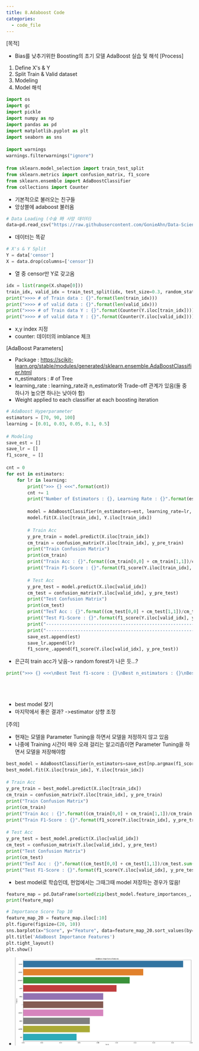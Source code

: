 ```yaml
---
title: 8.Adaboost Code
categories:
  - code_file
---
```


[목적]
- Bias를 낮추기위한 Boosting의 초기 모델 AdaBoost 실습 및 해석
[Process]
1. Define X's & Y
2. Split Train & Valid dataset
3. Modeling
4. Model 해석

```python
import os
import gc
import pickle
import numpy as np
import pandas as pd
import matplotlib.pyplot as plt
import seaborn as sns

import warnings
warnings.filterwarnings("ignore")

from sklearn.model_selection import train_test_split
from sklearn.metrics import confusion_matrix, f1_score
from sklearn.ensemble import AdaBoostClassifier
from collections import Counter
```
- 기본적으로 불러오는 친구들
- 앙상블에 adaboost 불러옴

```python
# Data Loading (수술 時 사망 데이터)
data=pd.read_csv("https://raw.githubusercontent.com/GonieAhn/Data-Science-online-course-from-gonie/main/Data%20Store/example_data.csv")
```
- 데이터는 똑같

```python
# X's & Y Split
Y = data['censor']
X = data.drop(columns=['censor'])
```
- 열 중 censor만 Y로 갖고옴

```python
idx = list(range(X.shape[0]))
train_idx, valid_idx = train_test_split(idx, test_size=0.3, random_state=2021)
print(">>>> # of Train data : {}".format(len(train_idx)))
print(">>>> # of valid data : {}".format(len(valid_idx)))
print(">>>> # of Train data Y : {}".format(Counter(Y.iloc[train_idx])))
print(">>>> # of valid data Y : {}".format(Counter(Y.iloc[valid_idx])))
```
- x,y index 지정
- counter: 데이터의 imblance 체크

[AdaBoost Parameters]
- Package : https://scikit-learn.org/stable/modules/generated/sklearn.ensemble.AdaBoostClassifier.html
- n_estimators : # of Tree
- learning_rate : learning_rate과 n_estimator와 Trade-off 관계가 있음(둘 중 하나가 높으면 하나는 낮아야 함)
- Weight applied to each classifier at each boosting iteration

```python
# AdaBoost Hyperparameter
estimators = [70, 90, 100]
learning = [0.01, 0.03, 0.05, 0.1, 0.5]

# Modeling
save_est = []
save_lr = []
f1_score_ = []

cnt = 0
for est in estimators:
    for lr in learning:
        print(">>> {} <<<".format(cnt))
        cnt += 1
        print("Number of Estimators : {}, Learning Rate : {}".format(est, lr))
        
        model = AdaBoostClassifier(n_estimators=est, learning_rate=lr, random_state=119)
        model.fit(X.iloc[train_idx], Y.iloc[train_idx])

        # Train Acc
        y_pre_train = model.predict(X.iloc[train_idx])
        cm_train = confusion_matrix(Y.iloc[train_idx], y_pre_train)
        print("Train Confusion Matrix")
        print(cm_train)
        print("Train Acc : {}".format((cm_train[0,0] + cm_train[1,1])/cm_train.sum()))
        print("Train F1-Score : {}".format(f1_score(Y.iloc[train_idx], y_pre_train)))

        # Test Acc
        y_pre_test = model.predict(X.iloc[valid_idx])
        cm_test = confusion_matrix(Y.iloc[valid_idx], y_pre_test)
        print("Test Confusion Matrix")
        print(cm_test)
        print("TesT Acc : {}".format((cm_test[0,0] + cm_test[1,1])/cm_test.sum()))
        print("Test F1-Score : {}".format(f1_score(Y.iloc[valid_idx], y_pre_test)))
        print("-----------------------------------------------------------------------")
        print("-----------------------------------------------------------------------")
        save_est.append(est)
        save_lr.append(lr)
        f1_score_.append(f1_score(Y.iloc[valid_idx], y_pre_test))
```
- 은근히 train acc가 낮음-> random forest가 나은 듯...?

```python
print(">>> {} <<<\nBest Test f1-score : {}\nBest n_estimators : {}\nBest Learning Rate : {}".format(np.argmax(f1_score_),
                                                                                                    f1_score_[np.argmax(f1_score_)], 
                                                                                                    save_est[np.argmax(f1_score_)],
                                                                                                    save_lr[np.argmax(f1_score_)]))
```
- best model 찾기
- 마지막에서 좋은 결과? ->estimator 상향 조정

[주의]

  - 현재는 모델을 Parameter Tuning을 하면서 모델을 저정하지 않고 있음
  - 나중에 Training 시간이 매우 오래 걸리는 알고리즘이면 Parameter Tuning을 하면서 모델을 저장해야함
  
```python
best_model = AdaBoostClassifier(n_estimators=save_est[np.argmax(f1_score_)], learning_rate=save_lr[np.argmax(f1_score_)], random_state=119)
best_model.fit(X.iloc[train_idx], Y.iloc[train_idx])

# Train Acc
y_pre_train = best_model.predict(X.iloc[train_idx])
cm_train = confusion_matrix(Y.iloc[train_idx], y_pre_train)
print("Train Confusion Matrix")
print(cm_train)
print("Train Acc : {}".format((cm_train[0,0] + cm_train[1,1])/cm_train.sum()))
print("Train F1-Score : {}".format(f1_score(Y.iloc[train_idx], y_pre_train)))

# Test Acc
y_pre_test = best_model.predict(X.iloc[valid_idx])
cm_test = confusion_matrix(Y.iloc[valid_idx], y_pre_test)
print("Test Confusion Matrix")
print(cm_test)
print("TesT Acc : {}".format((cm_test[0,0] + cm_test[1,1])/cm_test.sum()))
print("Test F1-Score : {}".format(f1_score(Y.iloc[valid_idx], y_pre_test)))
```
- best model로 학습인데, 현업에서는 그때그때 model 저장하는 경우가 많음!

```python
feature_map = pd.DataFrame(sorted(zip(best_model.feature_importances_, X.columns), reverse=True), columns=['Score', 'Feature'])
print(feature_map)
```

```python
# Importance Score Top 10
feature_map_20 = feature_map.iloc[:10]
plt.figure(figsize=(20, 10))
sns.barplot(x="Score", y="Feature", data=feature_map_20.sort_values(by="Score", ascending=False), errwidth=40)
plt.title('AdaBoost Importance Features')
plt.tight_layout()
plt.show()
```
-
	![image](https://github.com/code7ssage/code7ssage.github.io/blob/master/assets/attached%20file/Pasted%20image%2020240108124459.png?raw=true)